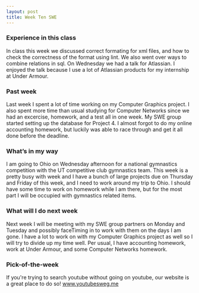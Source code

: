 ```yaml
---
layout: post
title: Week Ten SWE
---
```


### Experience in this class 
In class this week we discussed correct formating for xml files, and how to check the correctness of the format using lint. We also went over ways to combine relations in sql. On Wednesday we had a talk for Atlassian. I enjoyed the talk because I use a lot of Atlassian products for my internship at Under Armour.

### Past week  
Last week I spent a lot of time working on my Computer Graphics project. I also spent more time than usual studying for Computer Networks since we had an excercise, homework, and a test all in one week. My SWE group started setting up the database for Project 4. I almost forgot to do my online accounting homework, but luckily was able to race through and get it all done before the deadline. 

### What’s in my way
I am going to Ohio on Wednesday afternoon for a national gymnastics competition with the UT competitive club gymnastics team. This week is a pretty busy with week and I have a bunch of large projects due on Thursday and Friday of this week, and I need to work around my trip to Ohio. I should have some time to work on homework while I am there, but for the most part I will be occupied with gymnastics related items.

### What will I do next week
Next week I will be meeting with my SWE group partners on Monday and Tuesday and possibly faceTiming in to work with them on the days I am gone. I have a lot to work on with my Computer Graphics project as well so I will try to divide up my time well. Per usual, I have accounting homework, work at Under Armour, and some Computer Networks homework.

### Pick-of-the-week
If you're trying to search youtube without going on youtube, our website is a great place to do so!
www.youtubesweg.me
